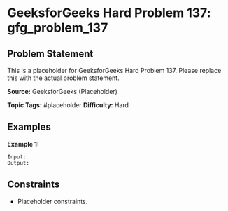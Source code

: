 # GeeksforGeeks Hard Problem 137: gfg_problem_137

## Problem Statement

This is a placeholder for GeeksforGeeks Hard Problem 137.
Please replace this with the actual problem statement.

**Source:** GeeksforGeeks (Placeholder)

**Topic Tags:** #placeholder
**Difficulty:** Hard

## Examples

**Example 1:**

```
Input:
Output:
```

## Constraints

- Placeholder constraints.

